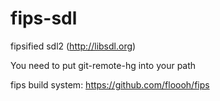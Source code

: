 fips-sdl
=========

fipsified sdl2 (http://libsdl.org)

You need to put git-remote-hg into your path

fips build system: https://github.com/floooh/fips
